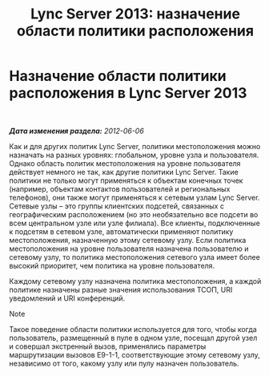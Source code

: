﻿---
title: 'Lync Server 2013: назначение области политики расположения'
TOCTitle: Назначение области политики расположения
ms:assetid: e4c66517-c593-4253-b900-7b4dd8bddf2f
ms:mtpsurl: https://technet.microsoft.com/ru-ru/library/JJ205360(v=OCS.15)
ms:contentKeyID: 49311471
ms.date: 05/19/2016
mtps_version: v=OCS.15
ms.translationtype: HT
---

# Назначение области политики расположения в Lync Server 2013

 

_**Дата изменения раздела:** 2012-06-06_

Как и для других политик Lync Server, политики местоположения можно назначать на разных уровнях: глобальном, уровне узла и пользователя. Однако область политик местоположения на уровне пользователя действует немного не так, как другие политики Lync Server. Такие политики не только могут применяться к объектам конечных точек (например, объектам контактов пользователей и региональных телефонов), они также могут применяться к сетевым узлам Lync Server. Сетевые узлы – это группы клиентских подсетей, связанных с географическим расположением (но это необязательно все подсети во всем центральном узле или узле филиала). Все клиенты, подключенные к подсетям в сетевом узле, автоматически применяют политику местоположения, назначенную этому сетевому узлу. Если политика местоположения на уровне пользователя назначена пользователю и сетевому узлу, то политика местоположения сетевого узла имеет более высокий приоритет, чем политика на уровне пользователя.

Каждому сетевому узлу назначена политика местоположения, а каждой политике назначены разные значения использования ТСОП, URI уведомлений и URI конференций.

> [!note]  
> Такое поведение области политики используется для того, чтобы когда пользователь, размещенный в пуле в одном узле, посещал другой узел и совершал экстренный вызов, применялись параметры маршрутизации вызовов E9-1-1, соответствующие этому сетевому узлу, независимо от того, какому узлу или пулу назначен пользователь.
